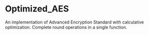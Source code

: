 # Optimized_AES
An implementation of Advanced Encryption Standard with calculative optimization. Complete round operations in a single function.
